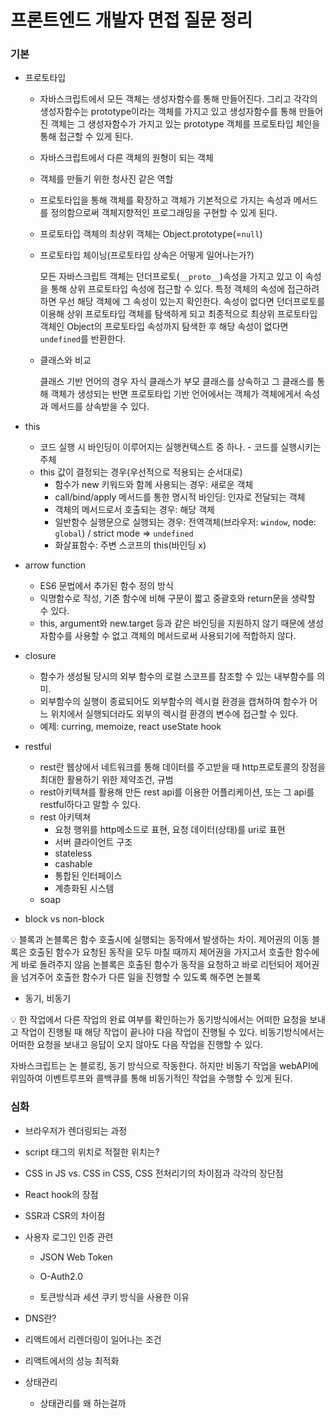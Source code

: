 # 프론트엔드 개발자 면접 질문 정리

### 기본

- 프로토타입

  - 자바스크립트에서 모든 객체는 생성자함수를 통해 만들어진다. 그리고 각각의 생성자함수는 prototype이라는 객체를 가지고 있고 생성자함수를 통해 만들어진 객체는 그 생성자함수가 가지고 있는 prototype 객체를 프로토타입 체인을 통해 접근할 수 있게 된다.
  - 자바스크립트에서 다른 객체의 원형이 되는 객체
  - 객체를 만들기 위한 청사진 같은 역할
  - 프로토타입을 통해 객체를 확장하고 객체가 기본적으로 가지는 속성과 메서드를 정의함으로써 객체지향적인 프로그래밍을 구현할 수 있게 된다.
  - 프로토타입 객체의 최상위 객체는 Object.prototype(=`null`)
  - 프로토타입 체이닝(프로토타입 상속은 어떻게 일어나는가?)

    모든 자바스크립트 객체는 던더프로토(`__proto__`)속성을 가지고 있고 이 속성을 통해 상위 프로토타입 속성에 접근할 수 있다. 특정 객체의 속성에 접근하려하면 우선 해당 객체에 그 속성이 있는지 확인한다. 속성이 없다면 던더프로토를 이용해 상위 프로토타입 객체를 탐색하게 되고 최종적으로 최상위 프로토타입 객체인 Object의 프로토타입 속성까지 탐색한 후 해당 속성이 없다면 `undefined`를 반환한다.

  - 클래스와 비교

    클래스 기반 언어의 경우 자식 클래스가 부모 클래스를 상속하고 그 클래스를 통해 객체가 생성되는 반면 프로토타입 기반 언어에서는 객체가 객체에게서 속성과 메서드를 상속받을 수 있다.

- this

  - 코드 실행 시 바인딩이 이루어지는 실행컨텍스트 중 하나. - 코드를 실행시키는 주체
  - this 값이 결정되는 경우(우선적으로 적용되는 순서대로)
    - 함수가 new 키워드와 함께 사용되는 경우: 새로운 객체
    - call/bind/apply 메서드를 통한 명시적 바인딩: 인자로 전달되는 객체
    - 객체의 메서드로서 호출되는 경우: 해당 객체
    - 일반함수 실행문으로 실행되는 경우: 전역객체(브라우저: `window`, node: `global`) / strict mode => `undefined`
    - 화살표함수: 주변 스코프의 this(바인딩 x)

- arrow function

  - ES6 문법에서 추가된 함수 정의 방식
  - 익명함수로 작성, 기존 함수에 비해 구문이 짧고 중괄호와 return문을 생략할 수 있다.
  - this, argument와 new.target 등과 같은 바인딩을 지원하지 않기 때문에 생성자함수를 사용할 수 없고 객체의 메서드로써 사용되기에 적합하지 않다.

- closure

  - 함수가 생성될 당시의 외부 함수의 로컬 스코프를 참조할 수 있는 내부함수를 의미.
  - 외부함수의 실행이 종료되어도 외부함수의 렉시컬 환경을 캡쳐하여 함수가 어느 위치에서 실행되더라도 외부의 렉시컬 환경의 변수에 접근할 수 있다.
  - 예제: curring, memoize, react useState hook

- restful

  - rest란 웹상에서 네트워크를 통해 데이터를 주고받을 때 http프로토콜의 장점을 최대한 활용하기 위한 제약조건, 규범
  - rest아키텍쳐를 활용해 만든 rest api를 이용한 어플리케이션, 또는 그 api를 restful하다고 말할 수 있다.
  - rest 아키텍쳐
    - 요청 행위를 http메소드로 표현, 요청 데이터(상태)를 uri로 표현
    - 서버 클라이언트 구조
    - stateless
    - cashable
    - 통합된 인터페이스
    - 계층화된 시스템
  - soap

- block vs non-block

<aside>
💡 블록과 논블록은 함수 호출시에 실행되는 동작에서 발생하는 차이. 제어권의 이동
블록은 호출된 함수가 요청된 동작을 모두 마칠 때까지 제어권을 가지고서 호출한 함수에게 바로 돌려주지 않음
논블록은 호출된 함수가 동작을 요청하고 바로 리턴되어 제어권을 넘겨주어 호출한 함수가 다른 일을 진행할 수 있도록 해주면 논블록

</aside>

- 동기, 비동기

<aside>
💡 한 작업에서 다른 작업의 완료 여부를 확인하는가
동기방식에서는 어떠한 요청을 보내고 작업이 진행될 때 해당 작업이 끝나야 다음 작업이 진행될 수 있다. 
비동기방식에서는 어떠한 요청을 보내고 응답이 오지 않아도 다음 작업을 진행할 수 있다.

</aside>

자바스크립트는 논 블로킹, 동기 방식으로 작동한다. 하지만 비동기 작업을 webAPI에 위임하여 이벤트루프와 콜백큐를 통해 비동기적인 작업을 수행할 수 있게 된다.

### 심화

- 브라우저가 렌더링되는 과정

- script 태그의 위치로 적절한 위치는?

- CSS in JS vs. CSS in CSS, CSS 전처리기의 차이점과 각각의 장단점

- React hook의 장점

- SSR과 CSR의 차이점

- 사용자 로그인 인증 관련

  - JSON Web Token

  - O-Auth2.0

  - 토큰방식과 세션 쿠키 방식을 사용한 이유

- DNS란?

- 리액트에서 리렌더링이 일어나는 조건

- 리액트에서의 성능 최적화

- 상태관리

  - 상태관리를 왜 하는걸까
